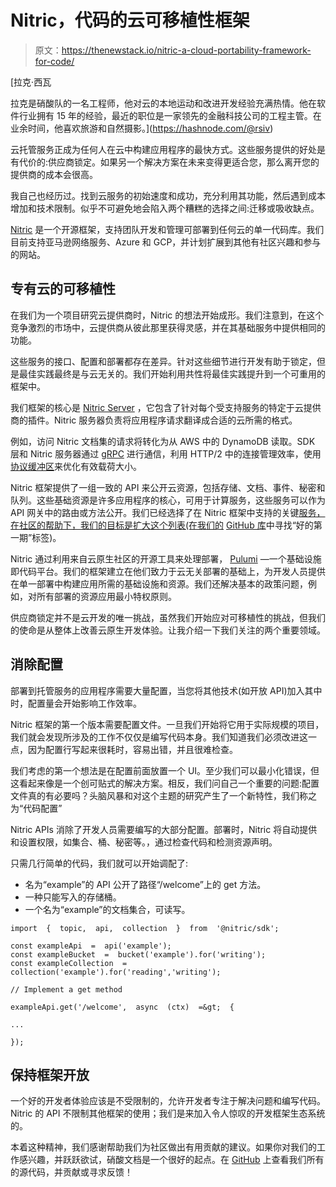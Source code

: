 # Nitric，代码的云可移植性框架

> 原文：<https://thenewstack.io/nitric-a-cloud-portability-framework-for-code/>

[](https://hashnode.com/@rsiv)

 [拉克·西瓦

拉克是硝酸队的一名工程师，他对云的本地运动和改进开发经验充满热情。他在软件行业拥有 15 年的经验，最近的职位是一家领先的金融科技公司的工程主管。在业余时间，他喜欢旅游和自然摄影。](https://hashnode.com/@rsiv) [](https://hashnode.com/@rsiv)

云托管服务正成为任何人在云中构建应用程序的最快方式。这些服务提供的好处是有代价的:供应商锁定。如果另一个解决方案在未来变得更适合您，那么离开您的提供商的成本会很高。

我自己也经历过。找到云服务的初始速度和成功，充分利用其功能，然后遇到成本增加和技术限制。似乎不可避免地会陷入两个糟糕的选择之间:迁移或吸收缺点。

[Nitric](https://nitric.io/) 是一个开源框架，支持团队开发和管理可部署到任何云的单一代码库。我们目前支持亚马逊网络服务、Azure 和 GCP，并计划扩展到其他有社区兴趣和参与的网站。

## 专有云的可移植性

在我们为一个项目研究云提供商时，Nitric 的想法开始成形。我们注意到，在这个竞争激烈的市场中，云提供商从彼此那里获得灵感，并在其基础服务中提供相同的功能。

这些服务的接口、配置和部署都存在差异。针对这些细节进行开发有助于锁定，但是最佳实践最终是与云无关的。我们开始利用共性将最佳实践提升到一个可重用的框架中。

我们框架的核心是 [Nitric Server](https://nitric.io/docs/concepts) ，它包含了针对每个受支持服务的特定于云提供商的插件。Nitric 服务器负责将应用程序请求翻译成合适的云所需的格式。

例如，访问 Nitric 文档集的请求将转化为从 AWS 中的 DynamoDB 读取。SDK 层和 Nitric 服务器通过 [gRPC](https://nitric.io/blog/why-nitric-chose-grpc) 进行通信，利用 HTTP/2 中的连接管理效率，使用[协议缓冲区](https://developers.google.com/protocol-buffers)来优化有效载荷大小。

Nitric 框架提供了一组一致的 API 来公开云资源，包括存储、文档、事件、秘密和队列。这些基础资源是许多应用程序的核心，可用于计算服务，这些服务可以作为 API 网关中的路由或方法公开。我们已经选择了在 Nitric 框架中支持的关键[服务，在社区的帮助下，我们的目标是扩大这个列表(在我们的](https://nitric.io/docs/reference) [GitHub 库](https://github.com/nitrictech)中寻找“好的第一期”标签)。

Nitric 通过利用来自云原生社区的开源工具来处理部署， [Pulumi](https://www.pulumi.com?utm_content=inline-mention) —一个基础设施即代码平台。我们的框架建立在他们致力于云无关部署的基础上，为开发人员提供在单一部署中构建应用所需的基础设施和资源。我们还解决基本的政策问题，例如，对所有部署的资源应用最小特权原则。

供应商锁定并不是云开发的唯一挑战，虽然我们开始应对可移植性的挑战，但我们的使命是从整体上改善云原生开发体验。让我介绍一下我们关注的两个重要领域。

## 消除配置

部署到托管服务的应用程序需要大量配置，当您将其他技术(如开放 API)加入其中时，配置量会开始影响工作效率。

Nitric 框架的第一个版本需要配置文件。一旦我们开始将它用于实际规模的项目，我们就会发现所涉及的工作不仅仅是编写代码本身。我们知道我们必须改进这一点，因为配置行写起来很耗时，容易出错，并且很难检查。

我们考虑的第一个想法是在配置前面放置一个 UI。至少我们可以最小化错误，但这看起来像是一个创可贴式的解决方案。相反，我们问自己一个重要的问题:配置文件真的有必要吗？头脑风暴和对这个主题的研究产生了一个新特性，我们称之为“代码配置”

Nitric APIs 消除了开发人员需要编写的大部分配置。部署时，Nitric 将自动提供和设置权限，如集合、桶、秘密等。，通过检查代码和检测资源声明。

只需几行简单的代码，我们就可以开始调配了:

*   名为“example”的 API 公开了路径“/welcome”上的 get 方法。
*   一种只能写入的存储桶。
*   一个名为“example”的文档集合，可读写。

```
import  {  topic,  api,  collection  }  from  '@nitric/sdk';

const exampleApi  =  api('example');
const exampleBucket  =  bucket('example').for('writing');
const exampleCollection  =  collection('example').for('reading','writing');

// Implement a get method

exampleApi.get('/welcome',  async  (ctx)  =&gt;  {

...

});

```

## 保持框架开放

一个好的开发者体验应该是不受限制的，允许开发者专注于解决问题和编写代码。Nitric 的 API 不限制其他框架的使用；我们是来加入令人惊叹的开发框架生态系统的。

本着这种精神，我们感谢帮助我们为社区做出有用贡献的建议。如果你对我们的工作感兴趣，并跃跃欲试，硝酸文档是一个很好的起点。在 [GitHub](https://github.com/nitrictech/nitric) 上查看我们所有的源代码，并贡献或寻求反馈！

<svg xmlns:xlink="http://www.w3.org/1999/xlink" viewBox="0 0 68 31" version="1.1"><title>Group</title> <desc>Created with Sketch.</desc></svg>